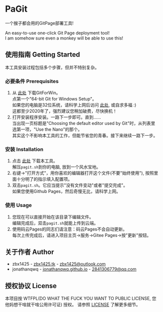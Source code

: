 # PaGit
一个猴子都会用的GitPage部署工具!

An easy-to-use one-click Git Page deployment tool!  
I am somehow sure even a monkey will be able to use this!

## 使用指南 Getting Started
本工具安装过程包括多个步骤，但并不特别复杂。
### 必要条件 Prerequisites
1. 从 [此处](https://github.com/waylau/git-for-win) 下载GitForWin。  
   点第一个"64-bit Git for Windows Setup"。  
   如果您的电脑是32位系统，请科学上网后访问 [此处](http://git-scm.com/download/win), 或自求多福 :)  
   这都至少2020年了，强烈建议您稍加破费，尽快换机！
2. 打开安装程序安装。一路下一步即可。直到……  
   当出现一页标题是"Choosing the default editor used by Git"时，从列表里选第一项，"Use the Nano"的那个。  
   其实这个不影响本工具的工作，但能节省您的青春。接下来继续一路下一步。
### 安装 Installation
1. 点击 [此处](https://github.com/jonathanqwq/paGit/archive/master.zip) 下载本工具。  
   解压`pagit.sh`到你的电脑, 放到一个风水宝地。
2. 右键->"打开方式"，用你喜欢的编辑器打开这个文件(不要"始终使用"), 按照里面十分明了的指示填入配置项。
3. 双击`pagit.sh`。它应当提示"没有文件变动"或者"提交完成"。  
   如果您使用Github Pages，然后奇慢无比，请科学上网。
### 使用 Usage
1. 您现在可以直接开始在该目录下编辑文件。  
   编辑完成后，双击`pagit.sh`就能上传到云端。
2. 使用码云Pages的同志们请注意：码云Pages不会自动更新。  
   每次上传完成后，请进入项目主页->服务->Gitee Pages->按"更新"按钮。

## 关于作者 Author
- zbx1425 - [zbx1425.tk](https://zbx1425.tk) - [zbx1425@outlook.com](mailto:zbx1425@outlook.com)
- jonathanqwq - [jonathanqwq.github.io](https://jonathanqwq.github.io) - [2841306779@qq.com](mailto:2841306779@qq.com)

## 授权协议 License
本项目按 WTFPL(DO WHAT THE FUCK YOU WANT TO PUBLIC LICENSE, 您他妈想干啥就干啥公用许可证) 授权。 请参照 [LICENSE]( https://github.com/zbx1425/paGit/blob/master/LICENSE ) 了解更多细节。 
